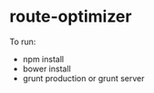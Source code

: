 route-optimizer
===============

To run:

- npm install
- bower install
- grunt production or grunt server
